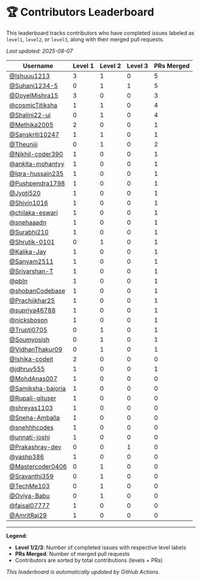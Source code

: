 # 🏆 Contributors Leaderboard

This leaderboard tracks contributors who have completed issues labeled as `level1`, `level2`, or `level3`, along with their merged pull requests.

*Last updated: 2025-08-07*

| Username | Level 1 | Level 2 | Level 3 | PRs Merged |
|----------|---------|---------|---------|-------------|
| [@Ishuuu1213](https://github.com/Ishuuu1213) | 3 | 1 | 0 | 5 |
| [@Suhani1234-5](https://github.com/Suhani1234-5) | 0 | 1 | 1 | 5 |
| [@DoyelMishra15](https://github.com/DoyelMishra15) | 3 | 0 | 0 | 3 |
| [@cosmicTitiksha](https://github.com/cosmicTitiksha) | 1 | 1 | 0 | 4 |
| [@Shalini22-ui](https://github.com/Shalini22-ui) | 0 | 1 | 0 | 4 |
| [@Methika2005](https://github.com/Methika2005) | 2 | 0 | 0 | 1 |
| [@Sanskriti10247](https://github.com/Sanskriti10247) | 1 | 1 | 0 | 1 |
| [@Theuniii](https://github.com/Theuniii) | 0 | 1 | 0 | 2 |
| [@Nikhil-coder390](https://github.com/Nikhil-coder390) | 1 | 0 | 0 | 1 |
| [@ankita-mohantyy](https://github.com/ankita-mohantyy) | 1 | 0 | 0 | 1 |
| [@Iqra-hussain235](https://github.com/Iqra-hussain235) | 1 | 0 | 0 | 1 |
| [@Pushpendra1798](https://github.com/Pushpendra1798) | 1 | 0 | 0 | 1 |
| [@Jyoti520](https://github.com/Jyoti520) | 1 | 0 | 0 | 1 |
| [@Shivin1016](https://github.com/Shivin1016) | 1 | 0 | 0 | 1 |
| [@chilaka-eswari](https://github.com/chilaka-eswari) | 1 | 0 | 0 | 1 |
| [@snehaaadn](https://github.com/snehaaadn) | 1 | 0 | 0 | 1 |
| [@Surabhi210](https://github.com/Surabhi210) | 1 | 0 | 0 | 1 |
| [@Shrutik-0101](https://github.com/Shrutik-0101) | 0 | 1 | 0 | 1 |
| [@Kalika-Jay](https://github.com/Kalika-Jay) | 1 | 0 | 0 | 1 |
| [@Sanyam2511](https://github.com/Sanyam2511) | 1 | 0 | 0 | 1 |
| [@Srivarshan-T](https://github.com/Srivarshan-T) | 1 | 0 | 0 | 1 |
| [@pbln](https://github.com/pbln) | 1 | 0 | 0 | 1 |
| [@shobanCodebase](https://github.com/shobanCodebase) | 1 | 0 | 0 | 1 |
| [@Prachiikhar25](https://github.com/Prachiikhar25) | 1 | 0 | 0 | 1 |
| [@supriya46788](https://github.com/supriya46788) | 1 | 0 | 0 | 1 |
| [@nicksboson](https://github.com/nicksboson) | 1 | 0 | 0 | 1 |
| [@Trupti0705](https://github.com/Trupti0705) | 0 | 1 | 0 | 1 |
| [@Soumyosish](https://github.com/Soumyosish) | 0 | 1 | 0 | 1 |
| [@VidhanThakur09](https://github.com/VidhanThakur09) | 0 | 1 | 0 | 1 |
| [@Ishika-codeit](https://github.com/Ishika-codeit) | 2 | 0 | 0 | 0 |
| [@jdhruv555](https://github.com/jdhruv555) | 1 | 0 | 0 | 1 |
| [@MohdAnas007](https://github.com/MohdAnas007) | 1 | 0 | 0 | 0 |
| [@Samiksha-bajoria](https://github.com/Samiksha-bajoria) | 1 | 0 | 0 | 0 |
| [@Rupali-gituser](https://github.com/Rupali-gituser) | 1 | 0 | 0 | 0 |
| [@shreyas1103](https://github.com/shreyas1103) | 1 | 0 | 0 | 0 |
| [@Sneha-Amballa](https://github.com/Sneha-Amballa) | 1 | 0 | 0 | 0 |
| [@snehhhcodes](https://github.com/snehhhcodes) | 1 | 0 | 0 | 0 |
| [@unnati-joshi](https://github.com/unnati-joshi) | 1 | 0 | 0 | 0 |
| [@Prakashray-dev](https://github.com/Prakashray-dev) | 0 | 0 | 1 | 0 |
| [@yashp386](https://github.com/yashp386) | 1 | 0 | 0 | 0 |
| [@Mastercoder0406](https://github.com/Mastercoder0406) | 0 | 1 | 0 | 0 |
| [@Sravanthi359](https://github.com/Sravanthi359) | 0 | 1 | 0 | 0 |
| [@TechMe103](https://github.com/TechMe103) | 0 | 1 | 0 | 0 |
| [@Oviya-Babu](https://github.com/Oviya-Babu) | 0 | 1 | 0 | 0 |
| [@faisal07777](https://github.com/faisal07777) | 1 | 0 | 0 | 0 |
| [@AmritRaj29](https://github.com/AmritRaj29) | 1 | 0 | 0 | 0 |

---

**Legend:**
- **Level 1/2/3**: Number of completed issues with respective level labels
- **PRs Merged**: Number of merged pull requests
- Contributors are sorted by total contributions (levels + PRs)

*This leaderboard is automatically updated by GitHub Actions.*
